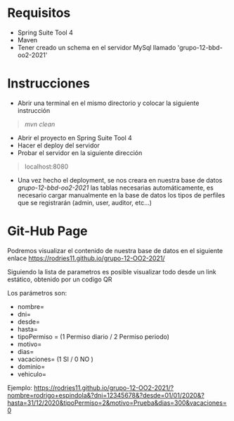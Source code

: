 # Requisitos
- Spring Suite Tool 4
- Maven
- Tener creado un schema en el servidor MySql llamado 'grupo-12-bbd-oo2-2021'

# Instrucciones
- Abrir una terminal en el mismo directorio y colocar la siguiente instrucción
> *mvn clean* 
- Abrir el proyecto en Spring Suite Tool 4
- Hacer el deploy del servidor
- Probar el servidor en la siguiente dirección
> localhost:8080
- Una vez hecho el deployment, se nos creara en nuestra base de datos *grupo-12-bbd-oo2-2021* las tablas necesarias automáticamente, es necesario cargar manualmente en la base de datos los tipos de perfiles que se registrarán (admin, user, auditor, etc...)

# Git-Hub Page
Podremos visualizar el contenido de nuestra base de datos en el siguiente enlace
https://rodries11.github.io/grupo-12-OO2-2021/

Siguiendo la lista de parametros es posible visualizar todo desde un link estático, obtenido por un codigo QR

Los parámetros son:
- nombre=
- dni=
- desde=
- hasta=
- tipoPermiso = (1 Permiso diario / 2 Permiso periodo)
- motivo=
- dias=
- vacaciones= (1 SI / 0 NO )
- dominio=
- vehiculo=

Ejemplo: https://rodries11.github.io/grupo-12-OO2-2021/?nombre=rodrigo+espindola&?dni=12345678&?desde=01/01/2020&?hasta=31/12/2020&tipoPermiso=2&motivo=Prueba&dias=300&vacaciones=0
